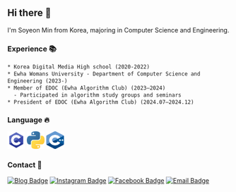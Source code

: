 ## Hi there 👋
I'm Soyeon Min from Korea, majoring in Computer Science and Engineering.
### Experience 📚
```
* Korea Digital Media High school (2020-2022)
* Ewha Womans University - Department of Computer Science and Engineering (2023-)
* Member of EDOC (Ewha Algorithm Club) (2023–2024)
  - Participated in algorithm study groups and seminars
* President of EDOC (Ewha Algorithm Club) (2024.07–2024.12)
```
### Language 🔥
<p>
  <img src="https://github.com/s0ye0ve/s0ye0ve/blob/main/c.png" width="40" height="40">
  <img src="https://github.com/s0ye0ve/s0ye0ve/blob/main/python.png" width="40" height="40"> 
  <img src="https://github.com/s0ye0ve/s0ye0ve/blob/main/Cpp.png" width="40" height="40"> 
</p>

### Contact 🚀
[![Blog Badge](http://img.shields.io/badge/-Tech%20blog-black?style=flat-square&logo=Bloglovin&logoColor=white&link=https://s0ye0ve.tistory.com)](https://s0ye0ve.tistory.com)
[![Instagram Badge](https://img.shields.io/badge/Instagram-dd2a7b?style=flat-square&logo=instagram&logoColor=white&link=https://www.instagram.com/soyeo_nn)](https://www.instagram.com/soyeo_nn)
[![Facebook Badge](https://img.shields.io/badge/facebook-1877f2?style=flat-square&logo=facebook&logoColor=white&link=https://www.facebook.com/profile.php?id=100023110935268)](https://www.facebook.com/profile.php?id=100023110935268)
[![Email Badge](https://img.shields.io/badge/Email-626080?style=flat-square&logo=Gmail&logoColor=white&link=mailto:soyon3427@naver.com)](mailto:soyon3427@naver.com)
